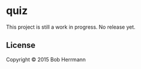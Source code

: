 # quiz

This project is still a work in progress.   No release yet.


## License

Copyright © 2015 Bob Herrmann

